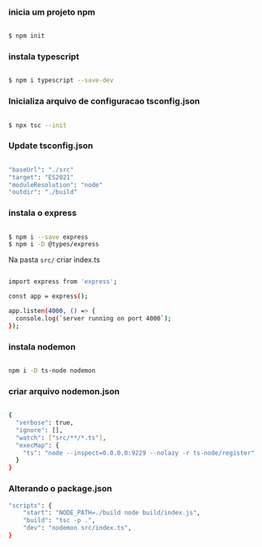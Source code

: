 
### inicia um projeto npm

```bash

$ npm init

```

### instala typescript

```bash

$ npm i typescript --save-dev

```


### Inicializa arquivo de configuracao tsconfig.json

```bash

$ npx tsc --init

```

### Update tsconfig.json

```bash

"baseUrl": "./src"
"target": "ES2021"
"moduleResolution": "node"
"outdir": "./build"


```


### instala o express

```bash

$ npm i --save express
$ npm i -D @types/express

```


Na pasta `src/` criar index.ts


```bash

import express from 'express';

const app = express();

app.listen(4000, () => {
  console.log(`server running on port 4000`);
});


```


### instala nodemon

```bash

npm i -D ts-node nodemon

```

### criar arquivo nodemon.json
```bash

{
  "verbose": true,
  "ignore": [],
  "watch": ["src/**/*.ts"],
  "execMap": {
    "ts": "node --inspect=0.0.0.0:9229 --nolazy -r ts-node/register"
  }
}

```


### Alterando o package.json

```bash
"scripts": {
    "start": "NODE_PATH=./build node build/index.js",
    "build": "tsc -p .",
    "dev": "nodemon src/index.ts",
}

```



















